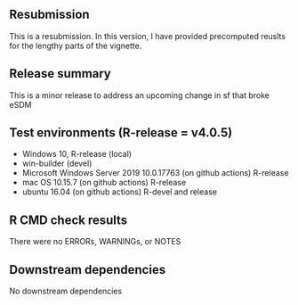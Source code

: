 ## Resubmission
This is a resubmission. In this version, I have provided precomputed reuslts for the lengthy parts of the vignette.

## Release summary
This is a minor release to address an upcoming change in sf that broke eSDM

## Test environments (R-release = v4.0.5)
* Windows 10, R-release (local)
* win-builder (devel)
* Microsoft Windows Server 2019 10.0.17763 (on github actions) R-release
* mac OS 10.15.7 (on github actions) R-release
* ubuntu 16.04 (on github actions) R-devel and release

## R CMD check results
There were no ERRORs, WARNINGs, or NOTES

## Downstream dependencies
No downstream dependencies
